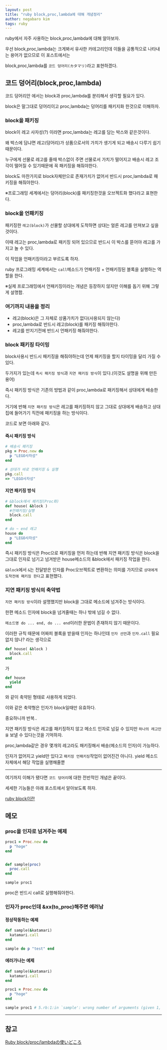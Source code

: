 ```yaml
---
layout: post
title: "ruby block,proc,lambda에 대해 개념정리"
author: negabaro kim
tags: ruby
---
```


ruby에서 자주 사용하는 block,proc,lambda에 대해 알아보자.

우선 block,proc,lambda는 크게봐서 유사한 카테고리인데 이들을 공통적으로 나타내는 용어가 없으므로 이 포스트에서는 

block,proc,lambda를 `코드 덩어리(カタマリ)`라고 표현하겠다.


## 코드 덩어리(block,proc,lambda)

코드 덩어리안 에서는 block과 proc,lambda를 분리해서 생각할 필요가 있다.

block은 말그대로 덩어리이고 proc,lambda는 덩어리를 패키지화 한것으로 이해하자.


### block을 패키징

block이 레고 사자성(?) 이라면 proc,lambda는 레고를 담는 박스와 같은것이다.

왜 박스에 담냐면 레고(덩어리)가 상품으로서의 가치가 생기게 되고 배송시 다루기 쉽기 때문이다.

누구에게 선물로 레고를 줄때 박스없이 주면 선물로서 가치가 떨어지고 배송시 레고 조각이 떨어질 수 있기때문에 꼭 패키징을 해줘야한다.

block도 마찬가지로 block자체만으로 존재가치가 없어서 반드시 proc,lambda로 패키징을 해줘야한다.

※프로그래밍 세계에서는 덩어리(block)를 패키징한것을 오브젝트화 했다라고 표현한다.


### block을 언패키징

패키징한 `레고(block)`가 선물할 상대에게 도착하면 상대는 얼른 레고를 만져보고 싶을것이다.

이때 레고는 proc,lambda로 패키징 되어 있으므로 반드시 이 박스를 뜯어야 레고를 가지고 놀 수 있다.

이 작업을 언패키징이라고 부르도록 하자.

ruby 프로그래밍 세계에서는 `call`메소드가 언패키징 + 언패키징된 블록을 실행하는 역할을 한다.


※실제 프로그래밍에서 언패키징이라는 개념은 등장하지 않지만 이해를 돕기 위해 그렇게 설명함.


### 여기까지 내용을 정리

- 레고(block)은 그 자체로 상품가치가 없다(사용되지 않는다)
- proc,lambda로 반드시 레고(block)를 패키징 해줘야한다.
- 레고를 만지기전에 반드시 언패키징 해줘야한다.



### block 패키징 타이밍

block사용시 반드시 패키징을 해줘야하는데 언제 패키징을 할지 타이밍을 달리 가질 수 있다.

두가지가 있는데 `즉시 패키징 방식`과 `지연 패키징 방식`이 있다.(이것도 설명을 위해 만든 용어)

즉시 패키징 방식은 기존의 방법과 같이 proc,lambda로 패키징해서 상대에게 배송한다.

거기에 반해 `지연 패키징 방식`은 레고를 패키징하지 않고 그대로 상대에게 배송하고 상대집에 들어가기 직전에 패키징을 하는 방식이다.

코드로 보면 아래와 같다.


#### 즉시 패키징 방식


```ruby
# 배송시 패키징
pkg = Proc.new do
  p "LEGO사자성"
end
```

```ruby
# 상대가 바로 언패키징 & 실행
pkg.call
=> "LEGO사자성"
```

#### 지연 패키징 방식


```ruby
# &block에서 패키징(Proc화)
def house( &block )
  #언패키징/실행
  block.call
end

# do ~ end 레고
house do
  p "LEGO사자성"
end
```

즉시 패키징 방식은 Proc으로 패키징을 먼저 하는데 반해 지연 패키징 방식은 block을 그대로 인자로 넘기고 넘겨받은 house메소드의 &block에서 패키징 작업을 한다.

`&block`에서 `&`는 전달받은 인자를 Proc오브젝트로 변환하는 의미를 가지므로 `상대에게 도착전에 패키징 한다`고 표현했다.


### 지연 패키징 방식의 축약법

`지연 패키징 방식`이라 설명했지만 block을 그대로 메소드에 넘겨주는 방식이다.

한편 메소드 인자에 block을 넘겨줄때는 하나 밖에 넘길 수 없다.

`메소드명 do ... end, do ... end`이러한 문법이 존재하지 않기 때문이다.

이러한 규칙 때문에 어짜피 블록을 받을때 인자는 하나인데 `인자 선언`과 `인자.call` 필요없지 않나? 라는 생각으로



```ruby
def house( &block )
  block.call
end
```

가

```ruby
def house
  yield
end
```

와 같이 축약된 형태로 사용하게 되었다.

이와 같은 축약형은 인자가 block일때만 유효하다.

중요하니까 반복.. 

지연 패키징 방식은 레고를 패키징하지 않고 메소드 인자로 넘길 수 있지만 `하나의 레고만을` 보낼 수 있다는것을 기억하자.

proc,lambda같은 경우 몇개의 레고라도 패키징해서 배송(메소드의 인자)이 가능하다.

인자가 없어지고 yield만 있다고 `패키징 언패키징`작업이 없어진건 아니다. yield 메소드 자체에서 해당 작업을 실행해줄뿐


---

여기까지 이해가 됐다면 `코드 덩어리`에 대한 전반적인 개념은 끝이다.

세세한 기능들은 아래 포스트에서 알아보도록 하자.

[ruby block이란]


## 메모

### proc을 인자로 넘겨주는 예제

```ruby
proc1 = Proc.new do
  p "hoge"
end


def sample(proc)
  proc.call
end

sample proc1
```

proc은 반드시 call로 실행해줘야한다.


### 인자가 proc인데 &xx(to_proc)해주면 에러남


#### 정상작동하는 예제

```ruby
def sample(&katamari)
  katamari.call
end

sample do p "test" end
```

#### 에러가나는 예제

```ruby
def sample(&katamari)
  katamari.call
end

proc1 = Proc.new do
  p "hoge"
end

sample proc1 # 5.rb:1:in `sample': wrong number of arguments (given 1, expected 0) (ArgumentError)
```


---

## 참고

[Ruby block/proc/lambdaの使いどころ]

[Ruby block/proc/lambdaの使いどころ]: https://qiita.com/kidach1/items/15cfee9ec66804c3afd2

[ruby block이란]: https://negabaro.github.io/archive/ruby-block